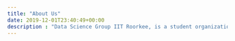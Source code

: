 ```yaml
---
title: "About Us"
date: 2019-12-01T23:40:49+00:00
description : "Data Science Group IIT Roorkee, is a student organization passionate about Machine Learning, Deep Learning and Data Science in general."
---
```


